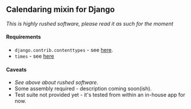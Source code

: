 ## Calendaring mixin for Django

*This is highly rushed software, please read it as such for the moment*

#### Requirements

- `django.contrib.contenttypes` - see [here](https://docs.djangoproject.com/en/dev/ref/contrib/contenttypes/).
- `times` - see [here](http://pypi.python.org/pypi/times)

#### Caveats

- *See above about rushed software.*
- Some assembly required - description coming soon(ish).
- Test suite not provided yet - it's tested from within an in-house
  app for now.
